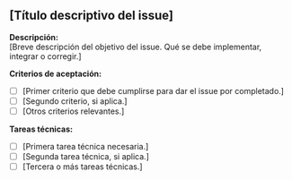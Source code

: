 ## [Título descriptivo del issue]

**Descripción:**  
[Breve descripción del objetivo del issue. Qué se debe implementar, integrar o corregir.]

**Criterios de aceptación:**
- [ ] [Primer criterio que debe cumplirse para dar el issue por completado.]
- [ ] [Segundo criterio, si aplica.]
- [ ] [Otros criterios relevantes.]

**Tareas técnicas:**
- [ ] [Primera tarea técnica necesaria.]
- [ ] [Segunda tarea técnica, si aplica.]
- [ ] [Tercera o más tareas técnicas.]